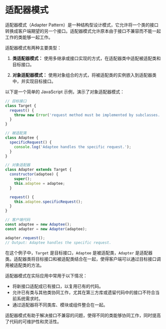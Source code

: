 # 适配器模式

适配器模式（Adapter Pattern）是一种结构型设计模式，它允许将一个类的接口转换成客户端期望的另一个接口。适配器模式允许原本由于接口不兼容而不能一起工作的类能够一起工作。

适配器模式有两种主要类型：

1. **类适配器模式：** 使用多继承或接口实现的方式，在适配器类中适配被适配类和目标接口。

2. **对象适配器模式：** 使用对象组合的方式，将被适配类的实例嵌入到适配器类中，并实现目标接口。

以下是一个简单的 JavaScript 示例，演示了对象适配器模式：

```javascript
// 目标接口
class Target {
  request() {
    throw new Error('request method must be implemented by subclasses.');
  }
}

// 被适配类
class Adaptee {
  specificRequest() {
    console.log('Adaptee handles the specific request.');
  }
}

// 对象适配器
class Adapter extends Target {
  constructor(adaptee) {
    super();
    this.adaptee = adaptee;
  }

  request() {
    this.adaptee.specificRequest();
  }
}

// 客户端代码
const adaptee = new Adaptee();
const adapter = new Adapter(adaptee);

adapter.request();
// Output: Adaptee handles the specific request.
```

在这个例子中，`Target` 是目标接口，`Adaptee` 是被适配类，`Adapter` 是适配器类。适配器类将目标接口和被适配类结合在一起，使得客户端可以通过目标接口调用被适配类的方法。

适配器模式在实际应用中常用于以下情况：

- 将新接口适配成已有接口，以复用已有的代码。
- 允许已有类与其他类协同工作，尤其在第三方库或遗留代码中的接口不符合当前系统需求时。
- 通过适配器将不同类库、模块或组件整合在一起。

适配器模式有助于解决接口不兼容的问题，使得不同的类能够协同工作，同时提高了代码的可维护性和灵活性。
